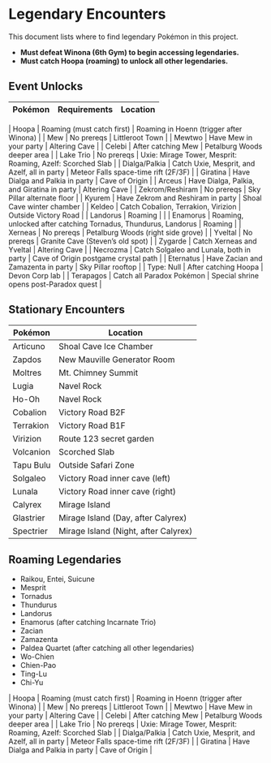 # Legendary Encounters

This document lists where to find legendary Pokémon in this project.

- **Must defeat Winona (6th Gym) to begin accessing legendaries.**
- **Must catch Hoopa (roaming) to unlock all other legendaries.**

## Event Unlocks

| Pokémon         | Requirements                                                    | Location                                               |
|-----------------|-----------------------------------------------------------------|--------------------------------------------------------|

| Hoopa           | Roaming (must catch first)                | Roaming in Hoenn (trigger after Winona) |
| Mew             | No prereqs                                | Littleroot Town |
| Mewtwo          | Have Mew in your party                    | Altering Cave |
| Celebi          | After catching Mew                        | Petalburg Woods deeper area |
| Lake Trio       | No prereqs                                | Uxie: Mirage Tower, Mesprit: Roaming, Azelf: Scorched Slab |
| Dialga/Palkia   | Catch Uxie, Mesprit, and Azelf, all in party | Meteor Falls space-time rift (2F/3F) |
| Giratina        | Have Dialga and Palkia in party           | Cave of Origin |
| Arceus          | Have Dialga, Palkia, and Giratina in party | Altering Cave |
| Zekrom/Reshiram | No prereqs                                | Sky Pillar alternate floor |
| Kyurem          | Have Zekrom and Reshiram in party         | Shoal Cave winter chamber |
| Keldeo          | Catch Cobalion, Terrakion, Virizion       | Outside Victory Road |
| Landorus        | Roaming                                   | |
| Enamorus        | Roaming, unlocked after catching Tornadus, Thundurus, Landorus | Roaming |
| Xerneas         | No prereqs                                | Petalburg Woods (right side grove) |
| Yveltal         | No prereqs                                | Granite Cave (Steven’s old spot) |
| Zygarde         | Catch Xerneas and Yveltal                 | Altering Cave |
| Necrozma        | Catch Solgaleo and Lunala, both in party  | Cave of Origin postgame crystal path |
| Eternatus       | Have Zacian and Zamazenta in party        | Sky Pillar rooftop |
| Type: Null      | After catching Hoopa                      | Devon Corp lab |
| Terapagos       | Catch all Paradox Pokémon                 | Special shrine opens post-Paradox quest |
## Stationary Encounters

| Pokémon   | Location                             |
|-----------|--------------------------------------|
| Articuno  | Shoal Cave Ice Chamber               |
| Zapdos    | New Mauville Generator Room          |
| Moltres   | Mt. Chimney Summit                   |
| Lugia     | Navel Rock                           |
| Ho-Oh     | Navel Rock                           |
| Cobalion  | Victory Road B2F                     |
| Terrakion | Victory Road B1F                     |
| Virizion  | Route 123 secret garden              |
| Volcanion | Scorched Slab                        |
| Tapu Bulu | Outside Safari Zone                  |
| Solgaleo  | Victory Road inner cave (left)       |
| Lunala    | Victory Road inner cave (right)      |
| Calyrex   | Mirage Island                        |
| Glastrier | Mirage Island (Day, after Calyrex)   |
| Spectrier | Mirage Island (Night, after Calyrex) |

## Roaming Legendaries

- Raikou, Entei, Suicune
- Mesprit
- Tornadus
- Thundurus
- Landorus
- Enamorus (after catching Incarnate Trio)
- Zacian
- Zamazenta
- Paldea Quartet (after catching all other legendaries)
- Wo-Chien
- Chien-Pao
- Ting-Lu
- Chi-Yu

| Hoopa           | Roaming (must catch first)                | Roaming in Hoenn (trigger after Winona) |
| Mew             | No prereqs                                | Littleroot Town |
| Mewtwo          | Have Mew in your party                    | Altering Cave |
| Celebi          | After catching Mew                        | Petalburg Woods deeper area |
| Lake Trio       | No prereqs                                | Uxie: Mirage Tower, Mesprit: Roaming, Azelf: Scorched Slab |
| Dialga/Palkia   | Catch Uxie, Mesprit, and Azelf, all in party | Meteor Falls space-time rift (2F/3F) |
| Giratina        | Have Dialga and Palkia in party           | Cave of Origin |
